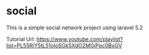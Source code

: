# social
This is a simple social network project using laravel 5.2

Tutorial Url: 
https://www.youtube.com/playlist?list=PL55RiY5tL51oloSGk5XdO2MGjPqc0BxGV
